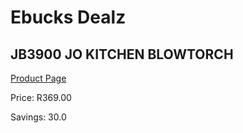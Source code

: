 
# Ebucks Dealz
## JB3900 JO KITCHEN BLOWTORCH
[Product Page](https://www.ebucks.com/web/shop/productSelected.do?prodId=1136070535&catId=704983235)

Price: R369.00

Savings: 30.0


	